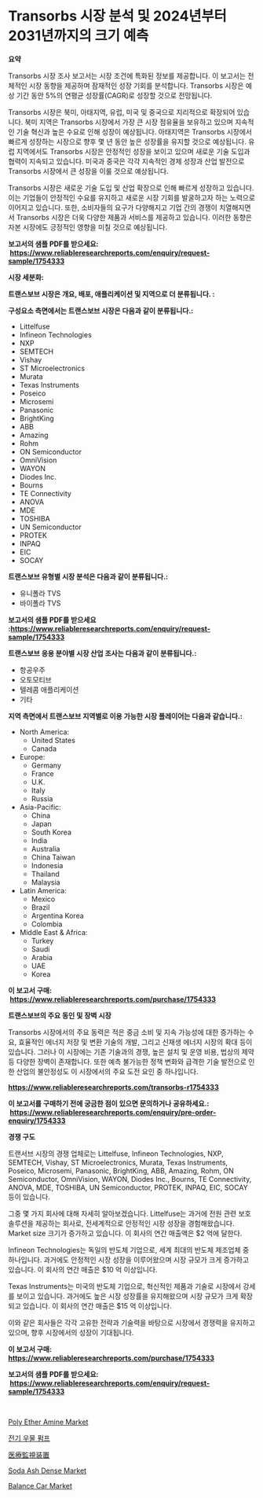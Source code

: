 <p><h1>Transorbs 시장 분석 및 2024년부터 2031년까지의 크기 예측</h1></p><p><strong>요약</strong></p>
<p><p>Transorbs 시장 조사 보고서는 시장 조건에 특화된 정보를 제공합니다. 이 보고서는 전체적인 시장 동향을 제공하며 잠재적인 성장 기회를 분석합니다. Transorbs 시장은 예상 기간 동안 5%의 연평균 성장률(CAGR)로 성장할 것으로 전망됩니다.</p><p>Transorbs 시장은 북미, 아태지역, 유럽, 미국 및 중국으로 지리적으로 확장되어 있습니다. 북미 지역은 Transorbs 시장에서 가장 큰 시장 점유율을 보유하고 있으며 지속적인 기술 혁신과 높은 수요로 인해 성장이 예상됩니다. 아태지역은 Transorbs 시장에서 빠르게 성장하는 시장으로 향후 몇 년 동안 높은 성장률을 유지할 것으로 예상됩니다. 유럽 지역에서도 Transorbs 시장은 안정적인 성장을 보이고 있으며 새로운 기술 도입과 협력이 지속되고 있습니다. 미국과 중국은 각각 지속적인 경제 성장과 산업 발전으로 Transorbs 시장에서 큰 성장을 이룰 것으로 예상됩니다.</p><p>Transorbs 시장은 새로운 기술 도입 및 산업 확장으로 인해 빠르게 성장하고 있습니다. 이는 기업들이 안정적인 수요를 유지하고 새로운 시장 기회를 발굴하고자 하는 노력으로 이어지고 있습니다. 또한, 소비자들의 요구가 다양해지고 기업 간의 경쟁이 치열해지면서 Transorbs 시장은 더욱 다양한 제품과 서비스를 제공하고 있습니다. 이러한 동향은 자본 시장에도 긍정적인 영향을 미칠 것으로 예상됩니다.</p></p>
<p><strong>보고서의 샘플 PDF를 받으세요: &nbsp;<a href="https://www.reliableresearchreports.com/enquiry/request-sample/1754333">https://www.reliableresearchreports.com/enquiry/request-sample/1754333</a></strong></p>
<p><strong>시장 세분화:</strong></p>
<p><strong> 트랜스보브 시장은 개요, 배포, 애플리케이션 및 지역으로 더 분류됩니다. :</strong></p>
<p><strong>구성요소 측면에서는 트랜스보브 시장은 다음과 같이 분류됩니다.:</strong></p>
<p><ul><li>Littelfuse</li><li>Infineon Technologies</li><li>NXP</li><li>SEMTECH</li><li>Vishay</li><li>ST Microelectronics</li><li>Murata</li><li>Texas Instruments</li><li>Poseico</li><li>Microsemi</li><li>Panasonic</li><li>BrightKing</li><li>ABB</li><li>Amazing</li><li>Rohm</li><li>ON Semiconductor</li><li>OmniVision</li><li>WAYON</li><li>Diodes Inc.</li><li>Bourns</li><li>TE Con​​nectivity</li><li>ANOVA</li><li>MDE</li><li>TOSHIBA</li><li>UN Semiconductor</li><li>PROTEK</li><li>INPAQ</li><li>EIC</li><li>SOCAY</li></ul></p>
<p><strong> 트랜스보브 유형별 시장 분석은 다음과 같이 분류됩니다.:</strong></p>
<p><ul><li>유니폴라 TVS</li><li>바이폴라 TVS</li></ul></p>
<p><strong>보고서의 샘플 PDF를 받으세요 :<a href="https://www.reliableresearchreports.com/enquiry/request-sample/1754333">https://www.reliableresearchreports.com/enquiry/request-sample/1754333</a></strong></p>
<p><strong> 트랜스보브 응용 분야별 시장 산업 조사는 다음과 같이 분류됩니다.:</strong></p>
<p><ul><li>항공우주</li><li>오토모티브</li><li>텔레콤 애플리케이션</li><li>기타</li></ul></p>
<p><strong>지역 측면에서 트랜스보브 지역별로 이용 가능한 시장 플레이어는 다음과 같습니다.:</strong></p>
<p><ul>
    <li>
        North America:
        <ul>
            <li>United States</li>
            <li>Canada</li>
        </ul>
    </li>
    <li>
        Europe:
        <ul>
            <li>Germany</li>
            <li>France</li>
            <li>U.K.</li>
            <li>Italy</li>
            <li>Russia</li>
        </ul>
    </li>
    <li>
        Asia-Pacific:
        <ul>
            <li>China</li>
            <li>Japan</li>
            <li>South Korea</li>
            <li>India</li>
            <li>Australia</li>
            <li>China Taiwan</li>
            <li>Indonesia</li>
            <li>Thailand</li>
            <li>Malaysia</li>
        </ul>
    </li>
    <li>
        Latin America:
        <ul>
            <li>Mexico</li>
            <li>Brazil</li>
            <li>Argentina Korea</li>
            <li>Colombia</li>
        </ul>
    </li>
    <li>
        Middle East & Africa:
        <ul>
            <li>Turkey</li>
            <li>Saudi</li>
            <li>Arabia</li>
            <li>UAE</li>
            <li>Korea</li>
        </ul>
    </li>
    </ul></p>
<p><strong>이 보고서 구매: &nbsp;<a href="https://www.reliableresearchreports.com/purchase/1754333">https://www.reliableresearchreports.com/purchase/1754333</a></strong></p>
<p><strong>트랜스보브의 주요 동인 및 장벽 시장</strong></p>
<p><p>Transorbs 시장에서의 주요 동력은 적은 중금 소비 및 지속 가능성에 대한 증가하는 수요, 효율적인 에너지 저장 및 변환 기술의 개발, 그리고 신재생 에너지 시장의 확대 등이 있습니다. 그러나 이 시장에는 기존 기술과의 경쟁, 높은 설치 및 운영 비용, 법상의 제약 등 다양한 장벽이 존재합니다. 또한 예측 불가능한 정책 변화와 급격한 기술 발전으로 인한 산업의 불안정성도 이 시장에서의 주요 도전 요인 중 하나입니다.</p></p>
<p><strong><a href="https://www.reliableresearchreports.com/transorbs-r1754333">https://www.reliableresearchreports.com/transorbs-r1754333</a></strong></p>
<p><strong>이 보고서를 구매하기 전에 궁금한 점이 있으면 문의하거나 공유하세요.: &nbsp;<a href="https://www.reliableresearchreports.com/enquiry/pre-order-enquiry/1754333">https://www.reliableresearchreports.com/enquiry/pre-order-enquiry/1754333</a></strong></p>
<p><strong>경쟁 구도</strong></p>
<p><p>트랜서브 시장의 경쟁 업체로는 Littelfuse, Infineon Technologies, NXP, SEMTECH, Vishay, ST Microelectronics, Murata, Texas Instruments, Poseico, Microsemi, Panasonic, BrightKing, ABB, Amazing, Rohm, ON Semiconductor, OmniVision, WAYON, Diodes Inc., Bourns, TE Con​​nectivity, ANOVA, MDE, TOSHIBA, UN Semiconductor, PROTEK, INPAQ, EIC, SOCAY 등이 있습니다. </p><p>그중 몇 가지 회사에 대해 자세히 알아보겠습니다. Littelfuse는 과거에 전원 관련 보호 솔루션을 제공하는 회사로, 전세계적으로 안정적인 시장 성장을 경험해왔습니다. Market size 크기가 증가하고 있습니다. 이 회사의 연간 매출액은 $2 억에 달한다.</p><p>Infineon Technologies는 독일의 반도체 기업으로, 세계 최대의 반도체 제조업체 중 하나입니다. 과거에도 안정적인 시장 성장을 이루어왔으며 시장 규모가 크게 증가하고 있습니다. 이 회사의 연간 매출은 $10 억 이상입니다.</p><p>Texas Instruments는 미국의 반도체 기업으로, 혁신적인 제품과 기술로 시장에서 강세를 보이고 있습니다. 과거에도 높은 시장 성장률을 유지해왔으며 시장 규모가 크게 확장되고 있습니다. 이 회사의 연간 매출은 $15 억 이상입니다.</p><p>이와 같은 회사들은 각각 고유한 전략과 기술력을 바탕으로 시장에서 경쟁력을 유지하고 있으며, 향후 시장에서의 성장이 기대됩니다.</p></p>
<p><strong>이 보고서 구매: &nbsp; <a href="https://www.reliableresearchreports.com/purchase/1754333">https://www.reliableresearchreports.com/purchase/1754333</a></strong></p>
<p><strong>보고서의 샘플 PDF를 받으세요: &nbsp;<a href="https://www.reliableresearchreports.com/enquiry/request-sample/1754333">https://www.reliableresearchreports.com/enquiry/request-sample/1754333</a></strong><strong></strong></p>
<p>&nbsp;</p>
<p><p><a href="https://www.linkedin.com/pulse/poly-ether-amine-market-size-growth-outlook-from-2024-2031-4cmwe?trackingId=FHE%2Fg7k1jUO2awadYHiEtQ%3D%3D">Poly Ether Amine Market</a></p><p><a href="https://medium.com/@randyhuel1979/%EC%A0%84%EA%B8%B0-%ED%83%B1%ED%81%AC-%ED%8E%8C%ED%94%84-%EC%8B%9C%EC%9E%A5%EC%9D%80-%EC%8B%9C%EC%9E%A5-%EC%A0%90%EC%9C%A0%EC%9C%A8-%EC%8B%9C%EC%9E%A5-%EB%8F%99%ED%96%A5-%EB%B0%8F-%EC%8B%9C%EC%9E%A5-%EC%84%B1%EC%9E%A5%EC%97%90-%EB%8C%80%ED%95%9C-%EC%A0%95%EB%B3%B4%EB%A5%BC-%EC%A0%9C%EA%B3%B5%ED%95%A9%EB%8B%88%EB%8B%A4-283b758b4472">전기 우물 펌프</a></p><p><a href="https://github.com/zoetazuur/Market-Research-Report-List-1/blob/main/263133127789.md">医療監視装置</a></p><p><a href="https://www.linkedin.com/pulse/soda-ash-dense-market-dynamics-2024-2031-also-its-trends-projections-qomge?trackingId=MV4eOtxupczMzw1EHZNJHg%3D%3D">Soda Ash Dense Market</a></p><p><a href="https://github.com/guneycigdem35/Market-Research-Report-List-2/blob/main/balance-car-market.md">Balance Car Market</a></p></p>